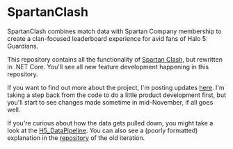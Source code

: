 # SpartanClash

SpartanClash combines match data with Spartan Company membership to create a clan-focused leaderboard experience for avid fans of Halo 5: Guardians.

This repository contains all the functionality of [Spartan Clash](http://www.spartanclash.com), but rewritten in .NET Core.  You'll see all new feature development happening in this repository.

If you want to find out more about the project, I'm posting updates [here](https://idle-cycles.com/2017/10/upgrading-the-spartan-company/).  I'm taking a step back from the code to do a little product development first, but you'll start to see changes made sometime in mid-November, if all goes well.

If you're curious about how the data gets pulled down, you might take a look at the [H5_DataPipeline](https://github.com/C-Kennelly/H5_DataPipeline).  You can also see a (poorly formatted) explanation in the [repository](https://github.com/C-Kennelly/SpartanClash) of the old iteration.
